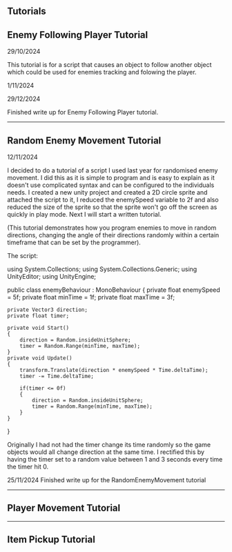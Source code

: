 Tutorials
-------------------------------
Enemy Following Player Tutorial
-------------------------------
29/10/2024

This tutorial is for a script that causes an object to follow another object which could be used for enemies tracking and folowing the player.

1/11/2024





29/12/2024

Finished write up for Enemy Following Player tutorial.

-------------------------------
Random Enemy Movement Tutorial
-------------------------------
12/11/2024

I decided to do a tutorial of a script I used last year for randomised enemy movement. I did this as it is simple to program and is easy to explain as it doesn't use complicated syntax and can be configured to the individuals needs.
I created a new unity project and created a 2D circle sprite and attached the script to it, I reduced the enemySpeed variable to 2f and also reduced the size of the sprite so that the sprite won't go off the screen as quickly in play mode.
Next I will start a written tutorial.

(This tutorial demonstrates how you program enemies to move in random directions, changing the angle of their directions randomly within a certain timeframe that can be set by the programmer).


The script:

using System.Collections;
using System.Collections.Generic;
using UnityEditor;
using UnityEngine;

public class enemyBehaviour : MonoBehaviour
{
    private float enemySpeed = 5f;
    private float minTime = 1f;
    private float maxTime = 3f;

    private Vector3 direction;
    private float timer;
   
    private void Start()
    {
        direction = Random.insideUnitSphere;
        timer = Random.Range(minTime, maxTime);
    }
    private void Update()
    {
        transform.Translate(direction * enemySpeed * Time.deltaTime);
        timer -= Time.deltaTime;

        if(timer <= 0f)
        {
            direction = Random.insideUnitSphere;
            timer = Random.Range(minTime, maxTime);
        }
    }
}

Originally I had not had the timer change its time randomly so the game objects would all change direction at the same time. I rectified this by having the timer set to a random value between 1 and 3 seconds every time the timer hit 0.

25/11/2024 
Finished write up for the RandomEnemyMovement tutorial

-------------------------------
Player Movement Tutorial
-------------------------------

-------------------------------
Item Pickup Tutorial
-------------------------------
